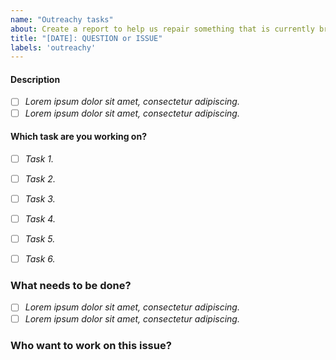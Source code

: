 ```yaml
---
name: "Outreachy tasks"
about: Create a report to help us repair something that is currently broken
title: "[DATE]: QUESTION or ISSUE"
labels: 'outreachy'
---
```


<!-- Use this template to complete tasks in the OSCSA Website. 
This template was taken from the [Turing Way](https://github.com/alan-turing-institute/the-turing-way/blob/main/.github/ISSUE_TEMPLATE/bug_report.md?plain=1)
 -->
 
#### Description
<!-- Use this section to clearly and concisely describe what is the task and what you are trying to improve. 
We suggest using bullets (indicated by * or -) or checkboxes [ ] (filled checkbox [x]) here -->

- [ ] *Lorem ipsum dolor sit amet, consectetur adipiscing.*
- [ ] *Lorem ipsum dolor sit amet, consectetur adipiscing.*

#### Which task are you working on?
<!-- Tell us what you thought would happen. 
We suggest using bullets (indicated by * or -) or checkboxes [ ] (filled checkbox [x]) here -->

- [ ] *Task 1.*
- [ ] *Task 2.*
- [ ] *Task 3.*
- [ ] *Task 4.*
- [ ] *Task 5.*
- [ ] *Task 6.*


### What needs to be done?

<!-- We suggest using bullets (indicated by * or -) and filled checkboxes [x] here -->

- [ ] *Lorem ipsum dolor sit amet, consectetur adipiscing.*
- [ ] *Lorem ipsum dolor sit amet, consectetur adipiscing.*

### Who want to work on this issue?

<!-- Please indicate if you wants to be assigned to the issue -->
